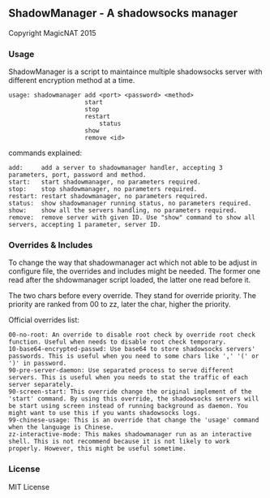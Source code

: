 ShadowManager - A shadowsocks manager
---

Copyright MagicNAT 2015

### Usage

ShadowManager is a script to maintaince multiple shadowsocks server with different encryption method at a time.

	usage: shadowmanager add <port> <password> <method>
	                     start
	                     stop
	                     restart
                             status
	                     show
	                     remove <id>

commands explained:

	add:     add a server to shadowmanager handler, accepting 3 parameters, port, password and method.
	start:   start shadowmanager, no parameters required.
	stop:    stop shadowmanager, no parameters required.
	restart: restart shadowmanager, no parameters required.
	status:  show shadowmanager running status, no parameters required.
	show:    show all the servers handling, no parameters required.
	remove:  remove server with given ID. Use "show" command to show all servers, accepting 1 parameter, server ID.

### Overrides & Includes

To change the way that shadowmanager act which not able to be adjust in configure file, the overrides and includes might be needed. The former one read after the shdowmanager script loaded, the latter one read before it.

The two chars before every override. They stand for override priority. The priority are ranked from 00 to zz, later the char, higher the priority.

Official overrides list:

	00-no-root: An override to disable root check by override root check function. Useful when needs to disable root check temporary.
	10-base64-encrypted-passwd: Use base64 to store shadowsocks servers' passwords. This is useful when you need to some chars like ',' '(' or ')' in password.
	90-pre-server-daemon: Use separated process to serve different servers. This is useful when you needs to stat the traffic of each server separately.
	90-screen-start: This override change the original implement of the 'start' command. By using this override, the shadowsocks servers will be start using screen instead of running background as daemon. You might want to use this if you wants shadowsocks logs.
	99-chinese-usage: This is an override that change the 'usage' command when the language is Chinese.
	zz-interactive-mode: This makes shadowmanager run as an interactive shell. This is not recommend because it is not likely to work properly. However, this might be useful sometime.

### License

MIT License
